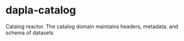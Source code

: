 # dapla-catalog
Catalog reactor. The catalog domain maintains headers, metadata, and schema of datasets
